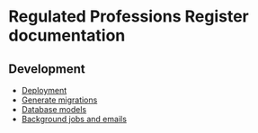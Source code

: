# Regulated Professions Register documentation

## Development

- [Deployment](./deployment.md)
- [Generate migrations](./generate-migrations.md)
- [Database models](./database-models.md)
- [Background jobs and emails](./background-jobs-and-emails.md)
